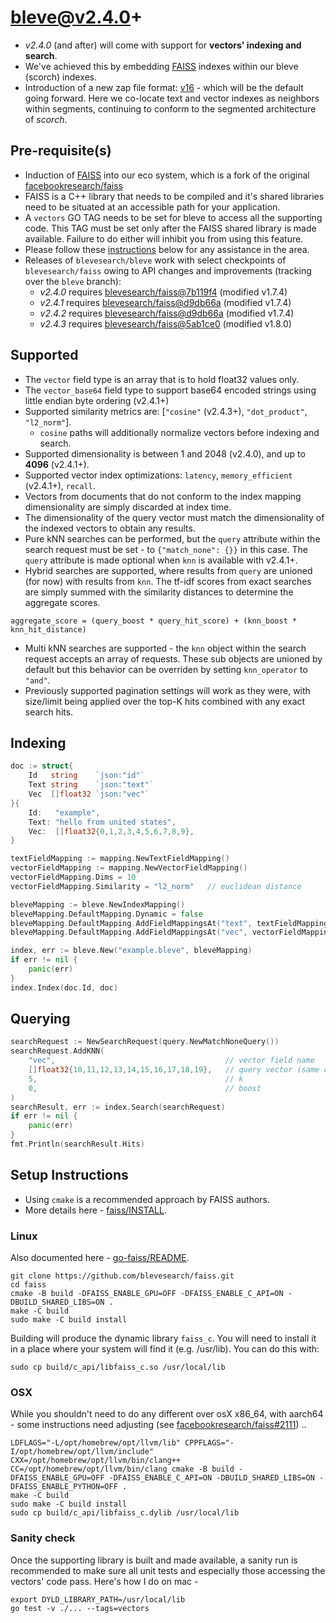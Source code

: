 # bleve@v2.4.0+

* *v2.4.0* (and after) will come with support for **vectors' indexing and search**.
* We've achieved this by embedding [FAISS](https://github.com/facebookresearch/faiss) indexes within our bleve (scorch) indexes.
* Introduction of a new zap file format: [v16](https://github.com/blevesearch/zapx/blob/master/zap.md) - which will be the default going forward. Here we co-locate text and vector indexes as neighbors within segments, continuing to conform to the segmented architecture of *scorch*.

## Pre-requisite(s)

* Induction of [FAISS](https://github.com/blevesearch/faiss) into our eco system, which is a fork of the original [facebookresearch/faiss](https://github.com/facebookresearch/faiss)
* FAISS is a C++ library that needs to be compiled and it's shared libraries need to be situated at an accessible path for your application.
* A `vectors` GO TAG needs to be set for bleve to access all the supporting code. This TAG must be set only after the FAISS shared library is made available. Failure to do either will inhibit you from using this feature.
* Please follow these [instructions](#setup-instructions) below for any assistance in the area.
* Releases of `blevesearch/bleve` work with select checkpoints of `blevesearch/faiss` owing to API changes and improvements (tracking over the `bleve` branch):
    * *v2.4.0* requires [blevesearch/faiss@7b119f4](https://github.com/blevesearch/faiss/tree/7b119f4b9c408989b696b36f8cc53908e53de6db) (modified v1.7.4)
    * *v2.4.1* requires [blevesearch/faiss@d9db66a](https://github.com/blevesearch/faiss/tree/d9db66a38518d99eb334218697e1df0732f3fdf8) (modified v1.7.4)
    * *v2.4.2* requires [blevesearch/faiss@d9db66a](https://github.com/blevesearch/faiss/tree/d9db66a38518d99eb334218697e1df0732f3fdf8) (modified v1.7.4)
    * *v2.4.3* requires [blevesearch/faiss@5ab1ce0](https://github.com/blevesearch/faiss/tree/5ab1ce067475fde3753c5a765db68c679e6b3723) (modified v1.8.0)

## Supported

* The `vector` field type is an array that is to hold float32 values only.
* The `vector_base64` field type to support base64 encoded strings using little endian byte ordering (v2.4.1+)
* Supported similarity metrics are: [`"cosine"` (v2.4.3+), `"dot_product"`, `"l2_norm"`].
    * `cosine` paths will additionally normalize vectors before indexing and search.
* Supported dimensionality is between 1 and 2048 (v2.4.0), and up to **4096** (v2.4.1+).
* Supported vector index optimizations: `latency`, `memory_efficient` (v2.4.1+), `recall`.
* Vectors from documents that do not conform to the index mapping dimensionality are simply discarded at index time.
* The dimensionality of the query vector must match the dimensionality of the indexed vectors to obtain any results.
* Pure kNN searches can be performed, but the `query` attribute within the search request must be set - to `{"match_none": {}}` in this case. The `query` attribute is made optional when `knn` is available with v2.4.1+.
* Hybrid searches are supported, where results from `query` are unioned (for now) with results from `knn`. The tf-idf scores from exact searches are simply summed with the similarity distances to determine the aggregate scores.
```
aggregate_score = (query_boost * query_hit_score) + (knn_boost * knn_hit_distance)
```
* Multi kNN searches are supported - the `knn` object within the search request accepts an array of requests. These sub objects are unioned by default but this behavior can be overriden by setting `knn_operator` to `"and"`.
* Previously supported pagination settings will work as they were, with size/limit being applied over the top-K hits combined with any exact search hits.

## Indexing

```go
doc := struct{
    Id   string    `json:"id"`
    Text string    `json:"text"`
    Vec  []float32 `json:"vec"`
}{
    Id:   "example",
    Text: "hello from united states",
    Vec:  []float32{0,1,2,3,4,5,6,7,8,9},
}

textFieldMapping := mapping.NewTextFieldMapping()
vectorFieldMapping := mapping.NewVectorFieldMapping()
vectorFieldMapping.Dims = 10
vectorFieldMapping.Similarity = "l2_norm"   // euclidean distance

bleveMapping := bleve.NewIndexMapping()
bleveMapping.DefaultMapping.Dynamic = false
bleveMapping.DefaultMapping.AddFieldMappingsAt("text", textFieldMapping)
bleveMapping.DefaultMapping.AddFieldMappingsAt("vec", vectorFieldMapping)

index, err := bleve.New("example.bleve", bleveMapping)
if err != nil {
    panic(err)
}
index.Index(doc.Id, doc)
```

## Querying

```go
searchRequest := NewSearchRequest(query.NewMatchNoneQuery())
searchRequest.AddKNN(
    "vec",                                      // vector field name
    []float32{10,11,12,13,14,15,16,17,18,19},   // query vector (same dims)
    5,                                          // k
    0,                                          // boost
)
searchResult, err := index.Search(searchRequest)
if err != nil {
    panic(err)
}
fmt.Println(searchResult.Hits)
```

## Setup Instructions

* Using `cmake` is a recommended approach by FAISS authors.
* More details here - [faiss/INSTALL](https://github.com/blevesearch/faiss/blob/main/INSTALL.md).

### Linux

Also documented here - [go-faiss/README](https://github.com/blevesearch/go-faiss/blob/master/README.md).

```
git clone https://github.com/blevesearch/faiss.git
cd faiss
cmake -B build -DFAISS_ENABLE_GPU=OFF -DFAISS_ENABLE_C_API=ON -DBUILD_SHARED_LIBS=ON .
make -C build
sudo make -C build install
```

Building will produce the dynamic library `faiss_c`. You will need to install it in a place where your system will find it (e.g. /usr/lib). You can do this with:
```
sudo cp build/c_api/libfaiss_c.so /usr/local/lib
```

### OSX

While you shouldn't need to do any different over osX x86_64, with aarch64 - some instructions need adjusting (see [facebookresearch/faiss#2111](https://github.com/facebookresearch/faiss/issues/2111)) ..

```
LDFLAGS="-L/opt/homebrew/opt/llvm/lib" CPPFLAGS="-I/opt/homebrew/opt/llvm/include" CXX=/opt/homebrew/opt/llvm/bin/clang++ CC=/opt/homebrew/opt/llvm/bin/clang cmake -B build -DFAISS_ENABLE_GPU=OFF -DFAISS_ENABLE_C_API=ON -DBUILD_SHARED_LIBS=ON -DFAISS_ENABLE_PYTHON=OFF .
make -C build
sudo make -C build install
sudo cp build/c_api/libfaiss_c.dylib /usr/local/lib
```

### Sanity check

Once the supporting library is built and made available, a sanity run is recommended to make sure all unit tests and especially those accessing the vectors' code pass. Here's how I do on mac -

```
export DYLD_LIBRARY_PATH=/usr/local/lib
go test -v ./... --tags=vectors
```
